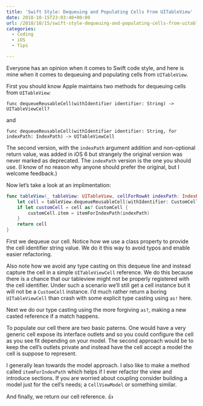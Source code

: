 ```yaml
---
title: 'Swift Style: Dequeuing and Populating Cells From UITableView'
date: 2018-10-15T23:03:40+00:00
url: /2018/10/15/swift-style-dequeuing-and-populating-cells-from-uitableview/
categories:
  - Coding
  - iOS
  - Tips

---
```

Everyone has an opinion when it comes to Swift code style, and here is mine when it comes to dequeuing and populating cells from `UITableView`.

First you should know Apple maintains two methods for dequeuing cells from `UITableView`:

    func dequeueReusableCell(withIdentifier identifier: String) -> UITableViewCell?
    

and

    func dequeueReusableCell(withIdentifier identifier: String, for indexPath: IndexPath) -> UITableViewCell
    

The second version, with the `indexPath` argument addition and non-optional return value, was added in iOS 6 but strangely the original version was never marked as deprecated. The `indexPath` version is the one you should use. (I know of no reason why anyone should prefer the original, but I welcome feedback.)

Now let&#8217;s take a look at an implimentation:

```swift
func tableView(_ tableView: UITableView, cellForRowAt indexPath: IndexPath) -&gt; UITableViewCell {
    let cell = tableView.dequeueReusableCell(withIdentifier: CustomCell.identifier, for: indexPath)
    if let customCell = cell as? CustomCell {
        customCell.item = itemForIndexPath(indexPath)
    }
    return cell
}
```

First we dequeue our cell. Notice how we use a class property to provide the cell identifier string value. We do it this way to avoid typos and enable easier refactoring.

Also note how we avoid any type casting on this dequeue line and instead capture the cell in a simple `UITableViewCell` reference. We do this because there is a chance that our tableview might not be properly registered with the cell identifier. Under such a scenario we&#8217;ll still get a cell instance but it will not be a `CustomCell` instance. I&#8217;d much rather return a boring `UITableViewCell` than crash with some explicit type casting using `as!` here.

Next we do our type casting using the more forgiving `as?`, making a new casted reference if a match happens.

To populate our cell there are two basic paterns. One would have a very generic cell expose its interface outlets and so you could configure the cell as you see fit depending on your model. The second approach would be to keep the cell&#8217;s outlets private and instead have the cell accept a model the cell is suppose to represent.

I generally lean towards the model approach. I also like to make a method called `itemForIndexPath` which helps if I ever refactor the view and introduce sections. If you are worried about coupling consider building a model just for the cell&#8217;s needs; a `CellViewModel` or something similar.

And finally, we return our cell reference. 👍